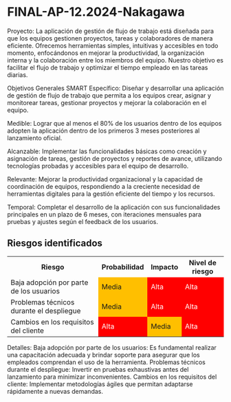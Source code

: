 # FINAL-AP-12.2024-Nakagawa

Proyecto: La aplicación de gestión de flujo de trabajo está diseñada para que los equipos gestionen proyectos, tareas y colaboradores de manera eficiente. Ofrecemos herramientas simples, intuitivas y accesibles en todo momento, enfocándonos en mejorar la productividad, la organización interna y la colaboración entre los miembros del equipo. Nuestro objetivo es facilitar el flujo de trabajo y optimizar el tiempo empleado en las tareas diarias.

Objetivos Generales SMART
Específico: Diseñar y desarrollar una aplicación de gestión de flujo de trabajo que permita a los equipos crear, asignar y monitorear tareas, gestionar proyectos y mejorar la colaboración en el equipo.

Medible: Lograr que al menos el 80% de los usuarios dentro de los equipos adopten la aplicación dentro de los primeros 3 meses posteriores al lanzamiento oficial.

Alcanzable: Implementar las funcionalidades básicas como creación y asignación de tareas, gestión de proyectos y reportes de avance, utilizando tecnologías probadas y accesibles para el equipo de desarrollo.

Relevante: Mejorar la productividad organizacional y la capacidad de coordinación de equipos, respondiendo a la creciente necesidad de herramientas digitales para la gestión eficiente del tiempo y los recursos.

Temporal: Completar el desarrollo de la aplicación con sus funcionalidades principales en un plazo de 6 meses, con iteraciones mensuales para pruebas y ajustes según el feedback de los usuarios.

## Riesgos identificados

<table>
  <tr>
    <th>Riesgo</th>
    <th>Probabilidad</th>
    <th>Impacto</th>
    <th>Nivel de riesgo</th>
  </tr>
  <tr>
    <td>Baja adopción por parte de los usuarios</td>
    <td style="background-color: #FFBF00;">Media</td> 
    <td style="background-color: #FF0000; color: white;">Alta</td> 
    <td style="background-color: #FF0000; color: white;">Alta</td> 
  </tr>
  <tr>
    <td>Problemas técnicos durante el despliegue</td>
    <td style="background-color: #FFBF00;">Media</td> 
    <td style="background-color: #FF0000; color: white;">Alta</td> 
    <td style="background-color: #FF0000; color: white;">Alta</td> 
  </tr>
  <tr>
    <td>Cambios en los requisitos del cliente</td>
    <td style="background-color: #FF0000; color: white;">Alta</td> 
    <td style="background-color: #FFBF00;">Media</td> 
    <td style="background-color: #FF0000; color: white;">Alta</td> 
  </tr>
</table>
Detalles:
Baja adopción por parte de los usuarios: Es fundamental realizar una capacitación adecuada y brindar soporte para asegurar que los empleados comprendan el uso de la herramienta.
Problemas técnicos durante el despliegue: Invertir en pruebas exhaustivas antes del lanzamiento para minimizar inconvenientes.
Cambios en los requisitos del cliente: Implementar metodologías ágiles que permitan adaptarse rápidamente a nuevas demandas.

